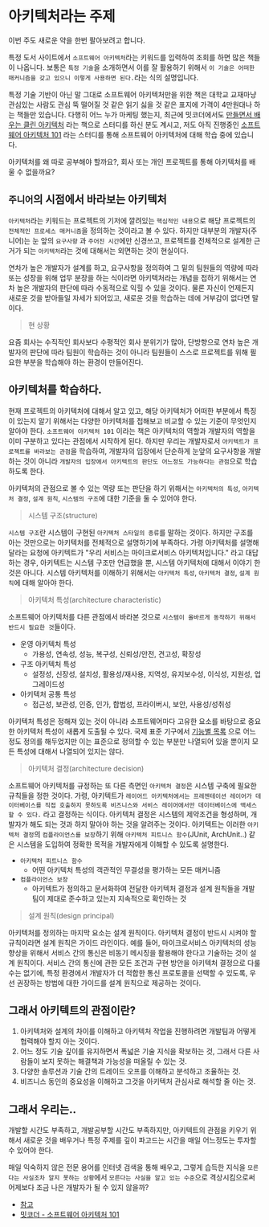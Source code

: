 # 아키텍처라는 주제

이번 주도 새로운 약을 한번 팔아보려고 합니다.

특정 도서 사이트에서 `소프트웨어 아키텍처`라는 키워드를 입력하여 조회를 하면 많은 책들이 나옵니다. 보통은 `특정 기술`을 소개하면서 이를 잘 활용하기
위해서 `이 기술은 어떠한 매커니즘을 갖고 있으니 이렇게 사용하면 된다.`라는 식의 설명입니다.

특정 기술 기반이 아닌 말 그대로 소프트웨어 아키텍처만을 위한 책은 대학교 교재마냥 관심있는 사람도 관심 뚝 떨어질 것 같은 읽기 싫을 것 같은 표지에 가격이 4만원대나 하는 책들만 있습니다. 다행히 어느 누가
마케팅 했는지, 최근에 밋코더에서도 [만들면서 배우는 클린 아키텍처](https://github.com/Meet-Coder-Study/Get-Your-Hands-Dirty-on-Clean-Architecture)
라는 책으로 스터디를 하신 분도 계시고, 저도 아직 진행중인 [소프트웨어 아키텍처 101](https://github.com/Meet-Coder-Study/book-software-architecture-101)
라는 스터디를 통해 소프트웨어 아키텍처에 대해 학습 중에 있습니다.

아키텍처를 왜 따로 공부해야 할까요?, 회사 또는 개인 프로젝트를 통해 아키텍처를 배울 수 없을까요?

## `주니어`의 시점에서 바라보는 아키텍처

`아키텍처`라는 키워드는 프로젝트의 기저에 깔려있는 `핵심적인 내용`으로 해당 프로젝트의 `전체적인 프로세스 매커니즘`을 정의하는 것이라고 볼 수 있다. 하지만 대부분의 개발자(주니어)는 눈 앞의 `요구사항`
과 `주어진 시간`에만 신경쓰고, 프로젝트를 전체적으로 설계한 근거가 되는 `아키텍처`라는 것에 대해서는 외면하는 것이 현실이다.

연차가 높은 개발자가 설계를 하고, 요구사항을 정의하여 그 밑의 팀원들의 역량에 따라 또는 성장을 위해 업무 분장을 하는 식이라면 아키텍처라는 개념을 접하기 위해서는 연차 높은 개발자의 판단에 따라 수동적으로 익힐
수 있을 것이다. 물론 자신이 언제든지 새로운 것을 받아들일 자세가 되어있고, 새로운 것을 학습하는 데에 거부감이 없다면 말이다.

> 현 상황

요즘 회사는 수직적인 회사보다 수평적인 회사 분위기가 많아, 단방향으로 연차 높은 개발자의 판단에 따라 팀원이 학습하는 것이 아니라 팀원들이 스스로 프로젝트를 위해 필요한 부분을 학습해야 하는 환경이 만들어진다.

## 아키텍처를 학습하다.

현재 프로젝트의 아키텍처에 대해서 알고 있고, 해당 아키텍처가 어떠한 부분에서 특징이 있는지 알기 위해서는 다양한 아키텍처를 접해보고 비교할 수 있는 기준이 무엇인지 알아야 한다.
`소프트웨어 아키텍처 101` 이라는 책은 아키텍처의 역할과 개발자의 역할을 이미 구분하고 있다는 관점에서 시작하게 된다. 하지만 우리는 개발자로서 `아키텍트가 프로젝트를 바라보는 관점`을 학습하여, 개발자의
입장에서 단순하게 눈앞의 요구사항을 개발하는 것이 아니라 `개발자의 입장에서 아키텍트의 판단도 어느정도 가능하다는 관점`으로 학습하도록 한다.

아키텍처의 관점으로 볼 수 있는 역량 또는 판단을 하기 위해서는 `아키텍처의 특성`, `아키텍처 결정`, `설계 원칙`, `시스템의 구조`에 대한 기준을 둘 수 있어야 한다.

> 시스템 구조(structure)

`시스템 구조`란 시스템이 구현된 `아키텍처 스타일의 종류`를 말하는 것이다. 하지만 구조를 아는 것만으로는 아키텍처를 전체적으로 설명하기에 부족하다. 
가령 아키텍처를 설명해달라는 요청에 아키텍트가 "우리 서비스는 마이크로서비스 아키텍처입니다." 라고 대답하는 경우, 아키텍트는 시스템 구조만 언급했을 뿐, 시스템 아키텍처에 대해서 이야기 한 것은 아니다. 
시스템 아키텍처를 이해하기 위해서는 `아키텍처 특성`, `아키텍처 결정`, `설계 원칙`에 대해 알아야 한다.

> 아키텍처 특성(architecture characteristic)

소프트웨어 아키텍처를 다른 관점에서 바라본 것으로 `시스템이 올바르게 동작하기 위해서 반드시 필요한 것`들이다.

- 운영 아키텍처 특성
	- 가용성, 연속성, 성능, 복구성, 신뢰성/안전, 견고성, 확장성
- 구조 아키텍처 특성
	- 설정성, 신장성, 설치성, 활용성/재사용, 지역성, 유지보수성, 이식성, 지원성, 업그레이드성
- 아키텍처 공통 특성
	- 접근성, 보관성, 인증, 인가, 합법성, 프라이버시, 보안, 사용성/성취성

아키텍처 특성은 정해져 있는 것이 아니라 소프트웨어마다 고유한 요소를 바탕으로 중요한 아키텍처 특성이 새롭게 도출될 수 있다. 
국제 표준 기구에서 [기능별 목록](https://iso25000.com/index.php/en/iso-25000-standards/iso-25010) 으로 어느정도 정의를 해두었지만 이는 표준으로 정의할 수 있는 부분만 나열되어 있을 뿐이지 모든 특성에 대해서 나열되어 있지는 않다.

> 아키텍처 결정(architecture decision)

소프트웨어 아키텍처를 규정하는 또 다른 측면인 `아키텍처 결정`은 시스템 구축에 필요한 규칙들을 정한 것이다.
가령, 아키텍트가 `레이어드 아키텍처에서는 프레젠테이션 레이어가 데이터베이스를 직접 호출하지 못하도록 비즈니스와 서비스 레이어에서만 데이터베이스에 액세스 할 수 있다.` 라고 결정하는 식이다.
아키텍처 결정은 시스템의 제약조건을 형성하며, 개발자가 해도 되는 것과 하지 말아야 하는 것을 알려주는 것이다.
아키텍트는 이러한 `아키텍처 결정`의 `컴플라이언스를 보장`하기 위해 `아키텍처 피트니스 함수`(JUnit, ArchUnit..) 같은 시스템을 도입하여 정확한 목적을 개발자에게 이해할 수 있도록 설명한다.

- `아키텍처 피트니스 함수`
	- 어떤 아키텍처 특성의 객관적인 무결성을 평가하는 모든 매커니즘
- `컴플라이언스 보장`
	- 아키텍트가 정의하고 문서화하여 전달한 아키텍처 결정과 설계 원칙들을 개발팀이 제대로 준수하고 있는지 지속적으로 확인하는 것

> 설계 원칙(design principal)

아키텍처를 정의하는 마지막 요소는 설계 원칙이다. 아키텍처 결정이 반드시 시켜야 할 규칙이라면 설계 원칙은 가이드 라인이다.
예를 들어, 마이크로서비스 아키텍처의 성능 향상을 위해서 서비스 간의 통신은 비동기 메시징을 활용해야 한다고 기술하는 것이 설계 원칙이다.
서비스 간의 통신에 관한 모든 조건과 구현 방안을 아키텍처 결정으로 다룰 수는 없기에, 특정 환경에서 개발자가 더 적합한 통신 프로토콜을 선택할 수 있도록, 
우선 권장하는 방법에 대한 가이드를 설계 원칙으로 제공하는 것이다.

## 그래서 아키텍트의 관점이란?

1. 아키텍처와 설계의 차이를 이해하고 아키텍처 작업을 진행하려면 개발팀과 어떻게 협력해야 할지 아는 것이다.
2. 어느 정도 기술 깊이를 유지하면서 폭넓은 기술 지식을 확보하는 것, 그래서 다른 사람들이 보지 못하는 해결책과 가능성을 떠올릴 수 있는 것.
3. 다양한 솔루션과 기술 간의 트레이드 오프를 이해하고 분석하고 조율하는 것.
4. 비즈니스 동인의 중요성을 이해하고 그것을 아키텍처 관심사로 해석할 줄 아는 것.

## 그래서 우리는..

개발할 시간도 부족하고, 개발공부할 시간도 부족하지만, 아키텍트의 관점을 키우기 위해서 새로운 것을 배우거나 특정 주제를 깊이 파고드는 시간을 매일 어느정도는 투자할 수 있어야 한다.

매일 익숙하지 않은 전문 용어를 인터넷 검색을 통해 배우고, 그렇게 습득한 지식을 `모른다는 사실조차 알지 못하는 상황`에서 `모른다는 사실을 알고 있는 수준`으로 격상시킴으로써 어제보다 조금 나은 개발자가 될 수 있지 않을까?


- [참고](http://www.kyobobook.co.kr/product/detailViewKor.laf?mallGb=KOR&ejkGb=KOR&barcode=9791162244869&orderClick=JAj)
- [밋코더 - 소프트웨어 아키텍처 101](https://github.com/Meet-Coder-Study/book-software-architecture-101)